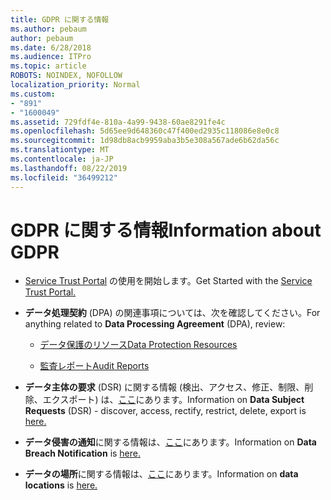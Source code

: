 ```yaml
---
title: GDPR に関する情報
ms.author: pebaum
author: pebaum
ms.date: 6/28/2018
ms.audience: ITPro
ms.topic: article
ROBOTS: NOINDEX, NOFOLLOW
localization_priority: Normal
ms.custom:
- "891"
- "1600049"
ms.assetid: 729fdf4e-810a-4a99-9438-60ae8291fe4c
ms.openlocfilehash: 5d65ee9d648360c47f400ed2935c118086e8e0c8
ms.sourcegitcommit: 1d98db8acb9959aba3b5e308a567ade6b62da56c
ms.translationtype: MT
ms.contentlocale: ja-JP
ms.lasthandoff: 08/22/2019
ms.locfileid: "36499212"
---
```

# <a name="information-about-gdpr"></a><span data-ttu-id="6fc9a-102">GDPR に関する情報</span><span class="sxs-lookup"><span data-stu-id="6fc9a-102">Information about GDPR</span></span>

- <span data-ttu-id="6fc9a-103">[Service Trust Portal](https://servicetrust.microsoft.com/ViewPage/GDPRGetStarted) の使用を開始します。</span><span class="sxs-lookup"><span data-stu-id="6fc9a-103">Get Started with the [Service Trust Portal.](https://servicetrust.microsoft.com/ViewPage/GDPRGetStarted)</span></span>

- <span data-ttu-id="6fc9a-104">**データ処理契約** (DPA) の関連事項については、次を確認してください。</span><span class="sxs-lookup"><span data-stu-id="6fc9a-104">For anything related to **Data Processing Agreement** (DPA), review:</span></span>

  - [<span data-ttu-id="6fc9a-105">データ保護のリソース</span><span class="sxs-lookup"><span data-stu-id="6fc9a-105">Data Protection Resources</span></span>](https://servicetrust.microsoft.com/ViewPage/TrustDocuments)

  - [<span data-ttu-id="6fc9a-106">監査レポート</span><span class="sxs-lookup"><span data-stu-id="6fc9a-106">Audit Reports</span></span>](https://servicetrust.microsoft.com/ViewPage/MSComplianceGuide)

- <span data-ttu-id="6fc9a-107">**データ主体の要求** (DSR) に関する情報 (検出、アクセス、修正、制限、削除、エクスポート) は、[ここ](https://docs.microsoft.com/microsoft-365/compliance/gdpr-dsr-office365)にあります。</span><span class="sxs-lookup"><span data-stu-id="6fc9a-107">Information on **Data Subject Requests** (DSR) - discover, access, rectify, restrict, delete, export is [here.](https://docs.microsoft.com/microsoft-365/compliance/gdpr-dsr-office365)</span></span>

- <span data-ttu-id="6fc9a-108">**データ侵害の通知**に関する情報は、[ここ](https://servicetrust.microsoft.com/ViewPage/GDPRBreach)にあります。</span><span class="sxs-lookup"><span data-stu-id="6fc9a-108">Information on **Data Breach Notification** is [here.](https://servicetrust.microsoft.com/ViewPage/GDPRBreach)</span></span>

- <span data-ttu-id="6fc9a-109">**データの場所**に関する情報は、[ここ](https://products.office.com/where-is-your-data-located?ms.officeurl=datamaps&amp;geo=All#All)にあります。</span><span class="sxs-lookup"><span data-stu-id="6fc9a-109">Information on **data locations** is [here.](https://products.office.com/where-is-your-data-located?ms.officeurl=datamaps&amp;geo=All#All)</span></span>
